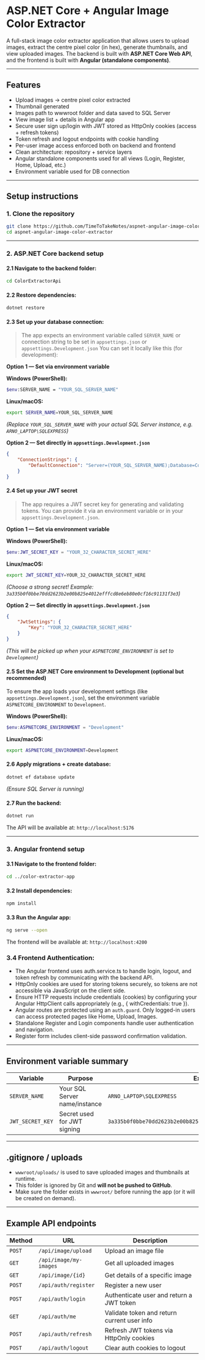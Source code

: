 # ASP.NET Core + Angular Image Color Extractor

A full-stack image color extractor application that allows users to upload images, extract the centre pixel color (in hex), generate thumbnails, and view uploaded images.
The backend is built with **ASP.NET Core Web API**, and the frontend is built with **Angular (standalone components)**.

---

## **Features**

- Upload images → centre pixel color extracted
- Thumbnail generated
- Images path to wwwroot folder and data saved to SQL Server
- View image list + details in Angular app
- Secure user sign up/login with JWT stored as HttpOnly cookies (access + refresh tokens)
- Token refresh and logout endpoints with cookie handling
- Per-user image access enforced both on backend and frontend
- Clean architecture: repository + service layers
- Angular standalone components used for all views (Login, Register, Home, Upload, etc.)
- Environment variable used for DB connection

---

## **Setup instructions**

### **1️. Clone the repository**

```bash
git clone https://github.com/TimeToTakeNotes/aspnet-angular-image-color-extractor.git
cd aspnet-angular-image-color-extractor
```

---

### 2️. ASP.NET Core backend setup

#### 2.1 Navigate to the backend folder:

```bash
cd ColorExtractorApi
```

#### 2.2 Restore dependencies:

```bash
dotnet restore
```

#### 2.3 Set up your database connection:

> The app expects an environment variable called `SERVER_NAME` or connection string to be set in `appsettings.json` or `appsettings.Development.json`
> You can set it locally like this (for development):

**Option 1 — Set via environment variable**

**Windows (PowerShell):**

```bash
$env:SERVER_NAME = "YOUR_SQL_SERVER_NAME"
```

**Linux/macOS:**

```bash
export SERVER_NAME=YOUR_SQL_SERVER_NAME
```

*(Replace `YOUR_SQL_SERVER_NAME` with your actual SQL Server instance, e.g. `ARNO_LAPTOP\SQLEXPRESS`)*

**Option 2 — Set directly in `appsettings.Development.json`**

```json
{
    "ConnectionStrings": {
        "DefaultConnection": "Server=(YOUR_SQL_SERVER_NAME);Database=ColorExtractorDb;Trusted_Connection=True;TrustServerCertificate=True;"
    }
}
```

#### 2.4 Set up your JWT secret

> The app requires a JWT secret key for generating and validating tokens. You can provide it via an environment variable or in your `appsettings.Development.json`.

**Option 1 — Set via environment variable**

**Windows (PowerShell):**

```powershell
$env:JWT_SECRET_KEY = "YOUR_32_CHARACTER_SECRET_HERE"
```

**Linux/macOS:**

```bash
export JWT_SECRET_KEY=YOUR_32_CHARACTER_SECRET_HERE
```
*(Choose a strong secret! Example: `3a335b0f0bbe70dd2623b2e00b825e4012efffcd8e6eb80e0cf16c91131f3e3`)*

**Option 2 — Set directly in `appsettings.Development.json`**

```json
{
    "JwtSettings": {
        "Key": "YOUR_32_CHARACTER_SECRET_HERE"
    }
}
```
*(This will be picked up when your `ASPNETCORE_ENVIRONMENT` is set to `Development`)*

#### 2.5 Set the ASP.NET Core environment to Development (optional but recommended)

To ensure the app loads your development settings (like `appsettings.Development.json`), set the environment variable `ASPNETCORE_ENVIRONMENT` to `Development`.

**Windows (PowerShell):**

```powershell
$env:ASPNETCORE_ENVIRONMENT = "Development"
```

**Linux/macOS:**

```bash
export ASPNETCORE_ENVIRONMENT=Development
```

#### 2.6 Apply migrations + create database:

```bash
dotnet ef database update
```

*(Ensure SQL Server is running)*


#### 2.7 Run the backend:

```bash
dotnet run
```

The API will be available at: `http://localhost:5176`

---

### 3️. Angular frontend setup

#### 3.1 Navigate to the frontend folder:

```bash
cd ../color-extractor-app
```

#### 3.2 Install dependencies:

```bash
npm install
```

#### 3.3 Run the Angular app:

```bash
ng serve --open
```

The frontend will be available at: `http://localhost:4200`

### 3.4 Frontend Authentication:

- The Angular frontend uses auth.service.ts to handle login, logout, and token refresh by communicating with the backend API.
- HttpOnly cookies are used for storing tokens securely, so tokens are not accessible via JavaScript on the client side.
- Ensure HTTP requests include credentials (cookies) by configuring your Angular HttpClient calls appropriately (e.g., { withCredentials: true }).
- Angular routes are protected using an `auth.guard`. Only logged-in users can access protected pages like Home, Upload, Images.
- Standalone Register and Login components handle user authentication and navigation.
- Register form includes client-side password confirmation validation.

---

## **Environment variable summary**

| Variable         | Purpose                       | Example                                                           |
| ---------------- | ----------------------------- | ----------------------------------------------------------------- |
| `SERVER_NAME`    | Your SQL Server name/instance | `ARNO_LAPTOP\SQLEXPRESS`                                          |
| `JWT_SECRET_KEY` | Secret used for JWT signing   | `3a335b0f0bbe70dd2623b2e00b825e4012efffcd8e6eb80e0cf16c91131f3e3` |

---

## **.gitignore / uploads**

- `wwwroot/uploads/` is used to save uploaded images and thumbnails at runtime.
- This folder is ignored by Git and **will not be pushed to GitHub**.
- Make sure the folder exists in `wwwroot/` before running the app (or it will be created on demand).

---

## **Example API endpoints**

| Method | URL                   | Description                                 |
| ------ | --------------------- | ------------------------------------------- |
| `POST` | `/api/image/upload`   | Upload an image file                        |
| `GET`  | `/api/image/my-images`| Get all uploaded images                     |
| `GET`  | `/api/image/{id}`     | Get details of a specific image             |
| `POST` | `/api/auth/register`  | Register a new user                         |
| `POST` | `/api/auth/login`     | Authenticate user and return a JWT token    |
| `GET`  | `/api/auth/me`        | Validate token and return current user info |
| `POST` | `/api/auth/refresh`   | Refresh JWT tokens via HttpOnly cookies     |
| `POST` | `/api/auth/logout`    | Clear auth cookies to logout                |
